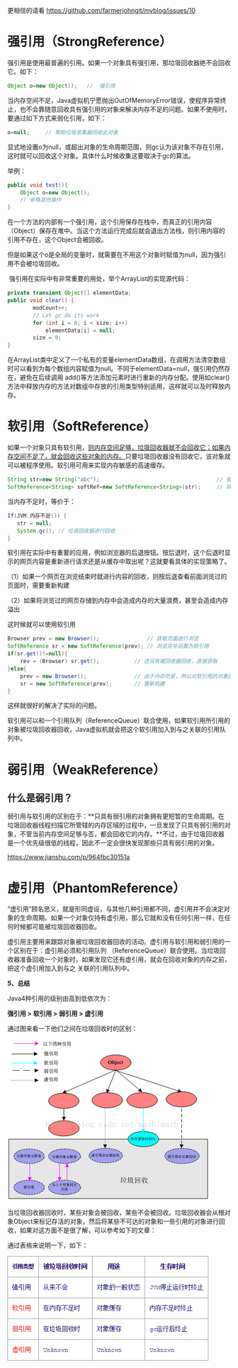 更相信的请看 https://github.com/farmerjohngit/myblog/issues/10

# 强引用（StrongReference）

强引用是使用最普遍的引用。如果一个对象具有强引用，那垃圾回收器绝不会回收它。如下：

```java
Object o=new Object();   //  强引用
```

当内存空间不足，Java虚拟机宁愿抛出OutOfMemoryError错误，使程序异常终止，也不会靠随意回收具有强引用的对象来解决内存不足的问题。如果不使用时，要通过如下方式来弱化引用，如下：

```java
o=null;     // 帮助垃圾收集器回收此对象
```

显式地设置o为null，或超出对象的生命周期范围，则gc认为该对象不存在引用，这时就可以回收这个对象。具体什么时候收集这要取决于gc的算法。

举例：

```java
public void test(){
    Object o=new Object();
    // 省略其他操作
}
```

​    在一个方法的内部有一个强引用，这个引用保存在栈中，而真正的引用内容（Object）保存在堆中。当这个方法运行完成后就会退出方法栈，则引用内容的引用不存在，这个Object会被回收。

​    但是如果这个o是全局的变量时，就需要在不用这个对象时赋值为null，因为强引用不会被垃圾回收。

​    强引用在实际中有非常重要的用处，举个ArrayList的实现源代码：

```java
private transient Object[] elementData;
public void clear() {
        modCount++;
        // Let gc do its work
        for (int i = 0; i < size; i++)
            elementData[i] = null;
        size = 0;
}
```

在ArrayList类中定义了一个私有的变量elementData数组，在调用方法清空数组时可以看到为每个数组内容赋值为null。不同于elementData=null，强引用仍然存在，避免在后续调用 add()等方法添加元素时进行重新的内存分配。使用如clear()方法中释放内存的方法对数组中存放的引用类型特别适用，这样就可以及时释放内存。 

# 软引用（SoftReference）

如果一个对象只具有软引用，[则内存空间足够，垃圾回收器就不会回收它；如果内存空间不足了，就会回收这些对象的内存。](https://blog.csdn.net/weixin_38106322/article/details/109166228)只要垃圾回收器没有回收它，该对象就可以被程序使用。软引用可用来实现内存敏感的高速缓存。   

```java
String str=new String("abc");                                     // 强引用
SoftReference<String> softRef=new SoftReference<String>(str);     // 软引用
```

当内存不足时，等价于：  

```java
If(JVM.内存不足()) {
   str = null;
   System.gc(); // 垃圾回收器进行回收
}
```

软引用在实际中有重要的应用，例如浏览器的后退按钮。按后退时，这个后退时显示的网页内容是重新进行请求还是从缓存中取出呢？这就要看具体的实现策略了。

（1）如果一个网页在浏览结束时就进行内容的回收，则按后退查看前面浏览过的页面时，需要重新构建

（2）如果将浏览过的网页存储到内存中会造成内存的大量浪费，甚至会造成内存溢出

这时候就可以使用软引用

```java
Browser prev = new Browser();               // 获取页面进行浏览
SoftReference sr = new SoftReference(prev); // 浏览完毕后置为软引用        
if(sr.get()!=null){ 
    rev = (Browser) sr.get();           // 还没有被回收器回收，直接获取
}else{
    prev = new Browser();               // 由于内存吃紧，所以对软引用的对象回收了
    sr = new SoftReference(prev);       // 重新构建
}
```

这样就很好的解决了实际的问题。

软引用可以和一个引用队列（ReferenceQueue）联合使用，如果软引用所引用的对象被垃圾回收器回收，Java虚拟机就会把这个软引用加入到与之关联的引用队列中。

# 弱引用（WeakReference）

## 什么是弱引用？

弱引用与软引用的区别在于：**只具有弱引用的对象拥有更短暂的生命周期。在垃圾回收器线程扫描它所管辖的内存区域的过程中，一旦发现了只具有弱引用的对象，不管当前内存空间足够与否，都会回收它的内存。**不过，由于垃圾回收器是一个优先级很低的线程，因此不一定会很快发现那些只具有弱引用的对象。 

https://www.jianshu.com/p/964fbc30151a

# 虚引用（PhantomReference）

  “虚引用”顾名思义，就是形同虚设，与其他几种引用都不同，虚引用并不会决定对象的生命周期。如果一个对象仅持有虚引用，那么它就和没有任何引用一样，在任何时候都可能被垃圾回收器回收。

  虚引用主要用来跟踪对象被垃圾回收器回收的活动。虚引用与软引用和弱引用的一个区别在于：虚引用必须和引用队列 （ReferenceQueue）联合使用。当垃圾回收器准备回收一个对象时，如果发现它还有虚引用，就会在回收对象的内存之前，把这个虚引用加入到与之 关联的引用队列中。

**5、总结**

  Java4种引用的级别由高到低依次为：

  **强引用  >  软引用  >  弱引用  >  虚引用**

  通过图来看一下他们之间在垃圾回收时的区别：

   ![image-20200414222838274](assets\image-20200414222838274.png)

​    当垃圾回收器回收时，某些对象会被回收，某些不会被回收。垃圾回收器会从根对象Object来标记存活的对象，然后将某些不可达的对象和一些引用的对象进行回收，如果对这方面不是很了解，可以参考如下的文章：

   通过表格来说明一下，如下：

![image-20200414222724100](assets\image-20200414222724100.png)